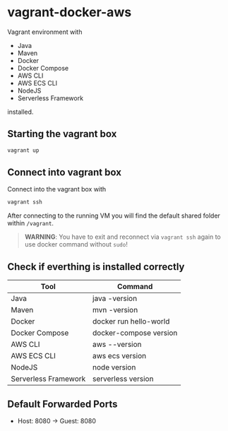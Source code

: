 # vagrant-docker-aws

Vagrant environment with

* Java
* Maven
* Docker
* Docker Compose
* AWS CLI
* AWS ECS CLI
* NodeJS
* Serverless Framework

 installed.

## Starting the vagrant box

```bash
vagrant up
```

## Connect into vagrant box

Connect into the vagrant box with

```bash
vagrant ssh
```

After connecting to the running VM you will find the default shared folder within `/vagrant`.

> **WARNING**: You have to exit and reconnect via `vagrant ssh` again to use docker command without `sudo`!


## Check if everthing is installed correctly

| Tool | Command |
|--------|--------|
| Java | java -version |
| Maven | mvn -version |
| Docker | docker run hello-world |
| Docker Compose | docker-compose version |
| AWS CLI | aws --version |
| AWS ECS CLI | aws ecs version |
| NodeJS | node version |
| Serverless Framework | serverless version |

## Default Forwarded Ports

* Host: 8080 -> Guest: 8080